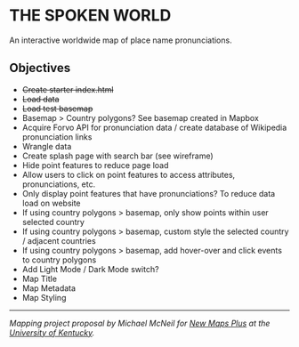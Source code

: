 # THE SPOKEN WORLD
An interactive worldwide map of place name pronunciations.

## Objectives

* ~~Create starter index.html~~
* ~~Load data~~
* ~~Load test basemap~~
* Basemap > Country polygons? See basemap created in Mapbox
* Acquire Forvo API for pronunciation data / create database of Wikipedia pronunciation links
* Wrangle data
* Create splash page with search bar (see wireframe)
* Hide point features to reduce page load
* Allow users to click on point features to access attributes, pronunciations, etc.
* Only display point features that have pronunciations? To reduce data load on website
* If using country polygons > basemap, only show points within user selected country
* If using country polygons > basemap, custom style the selected country / adjacent countries
* If using country polygons > basemap, add hover-over and click events to country polygons
* Add Light Mode / Dark Mode switch?
* Map Title
* Map Metadata
* Map Styling

---
*Mapping project proposal by Michael McNeil for [New Maps Plus](https://newmapsplus.as.uky.edu/) at the [University of Kentucky](http://www.uky.edu/UKHome/).*
